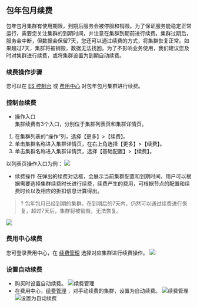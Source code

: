 ## 包年包月续费
包年包月集群有使用期限，到期后服务会被停服和销毁。为了保证服务能稳定正常运行，需要您关注集群的到期时间，并注意在集群到期前进行续费。集群过期后，服务会中断，但数据会保留7天，您还可以通过续费的方式，将集群恢复正常。如果超过7天，集群将被销毁，数据无法找回。为了不影响业务使用，我们建议您及时对集群进行续费，或将集群设置为到期自动续费。

### 续费操作步骤
您可以在 [ES 控制台](https://console.cloud.tencent.com/es) 或 [费用中心](https://console.cloud.tencent.com/expense/overview) 对包年包月集群进行续费。

### 控制台续费
- 操作入口  
 集群续费有3个入口，分别位于集群列表页和集群详情页。  
 1. 在集群列表的“操作”列，选择【更多】>【续费】。  
 2. 单击集群名称进入集群详情页，在右上角选择【更多】>【续费】。  
 3. 单击集群名称进入集群详情页，选择【基础配置】>【续费】。 

 以列表页操作入口为例：
![](https://main.qcloudimg.com/raw/54ab7e9563234d782d3bd2e4a20e4b80.png)

- 续费操作
在弹出的续费对话框，会展示当前集群配置和到期时间，用户可以根据需要选择集群续费时长进行续费，续费产生的费用，可根据节点的配置和续费时长以及相应的折扣信息计算得出。
> ? 包年包月已经到期的集群，在到期后的7天内，仍然可以通过续费进行恢复，超过7天后，集群将被销毁，无法恢复。

 ![](https://main.qcloudimg.com/raw/2a8c672fa50d72b83a3e9ec8fb90efe3.jpg)

### 费用中心续费

您可登录费用中心，在 [续费管理](https://console.cloud.tencent.com/account/renewal) 选择对应集群进行续费操作。
![](https://main.qcloudimg.com/raw/49c37b675219af6d46b7ff61fe6220ba.png)

### 设置自动续费

- 购买时设置自动续费。
  ![续费管理](https://main.qcloudimg.com/raw/4c8233934674501d7b40372e72a3b988.png)
- 在费用中心，[续费管理](https://console.cloud.tencent.com/account/renewal) ，对手动续费的集群，设置为自动续费。
	![续费管理](https://main.qcloudimg.com/raw/6445ea781b4847bf52da5cbff55c8e97.png)
	![设置为自动续费](https://main.qcloudimg.com/raw/5781b7bf87ceb0ad98913f6020ede2a7.png)
